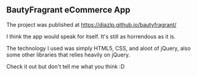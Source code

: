 ## BautyFragrant eCommerce App

The project was published at https://diazlp.github.io/bautyfragrant/

I think the app would speak for itself. It's still as horrendous as it is. 

The technology I used was simply HTML5, CSS, and aloot of jQuery, also some other libraries that relies heavily on jQuery.

Check it out but don't tell me what you think :D
